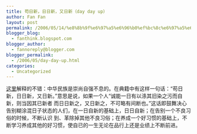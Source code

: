 ```yaml
---
title: 苟日新，日日新，又日新（day day up）
author: Fan Fan
layout: post
permalink: /2006/05/14/%e8%8b%9f%e6%97%a5%e6%96%b0%ef%bc%8c%e6%97%a5%e6%97%a5%e6%96%b0%ef%bc%8c%e5%8f%88%e6%97%a5%e6%96%b0%ef%bc%88day-day-up%ef%bc%89/
blogger_blog:
  - fanthink.blogspot.com
blogger_author:
  - fannoreply@blogger.com
blogger_permalink:
  - /2006/05/day-day-up.html
categories:
  - Uncategorized
---
```

[这里][1]解释的不错：中华民族是崇尚自强不息的。在典籍中有这样一句话：“苟日新，日日新，又日新。”意思是说，如果一个人“诚能一日有以涤其旧染之污而自新，则当因其已新者 而日日新之，又日新之，不可略有间断也。”这话即鼓舞决心告别糊涂混日子状态的人们，在一日自新的基础上，日日自新；在告别一个不良习俗的时候，不断认识 到、革除掉其他不良习俗；在养成一个好习惯的基础上，不断学习养成其他的好习惯，使自已的一生无论在品行上还是业绩上不断前进。

 [1]: http://www.cpnews.org/oldpaper/paper_view.asp?id=403